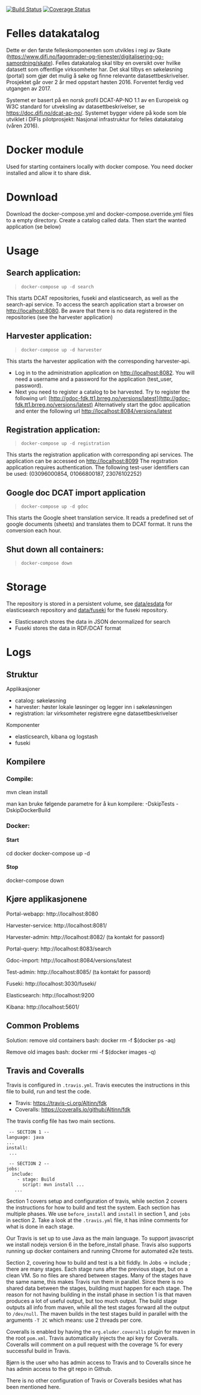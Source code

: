 [![Build Status](https://travis-ci.org/Altinn/fdk.svg?branch=master)](https://travis-ci.org/Altinn/fdk) 
[![Coverage Status](https://coveralls.io/repos/github/Altinn/fdk/badge.svg?branch=master)](https://coveralls.io/github/Altinn/fdk?branch=master)

# Felles datakatalog

Dette er den første felleskomponenten som utvikles i regi av 
Skate (https://www.difi.no/fagomrader-og-tjenester/digitalisering-og-samordning/skate). 
Felles datakatalog skal tilby en oversikt over hvilke datasett som offentlige
virksomheter har. Det skal tilbys en søkeløsning (portal) som gjør det mulig å 
søke og finne relevante datasettbeskrivelser. Prosjektet går over 2 år med 
oppstart høsten 2016. Forventet ferdig ved utgangen av 2017. 

Systemet er basert på en norsk profil DCAT-AP-NO 1.1 av en Europeisk og W3C standard
for utveksling av datasettbeskrivelser, se https://doc.difi.no/dcat-ap-no/. 
Systemet bygger videre på kode som ble utviklet i DIFIs pilotprosjekt: 
Nasjonal infrastruktur for felles datakatalog (våren 2016). 

# Docker module

Used for starting containers locally with docker compose. You need docker installed 
and allow it to share disk.

# Download
Download the docker-compose.yml and docker-compose.override.yml files to a empty directory. Create a catalog called data. 
Then start the wanted application (se below) 

# Usage

## Search application:
>`docker-compose up -d search`

This starts DCAT repositories, fuseki and elasticsearch, as well as the search-api service. 
To access the search application start a browser on [http://localhost:8080](http://localhost:8080). Be aware that 
there is no data registered in the repositories (see the harvester application)

## Harvester application:
>`docker-compose up -d harvester`

This starts the harvester application with the corresponding harvester-api. 
  - Log in to the administration application on [http://localhost:8082](http://localhost:8082).
      You will need a username and a password for the application (test_user, password). 
  - Next you need to register a catalog to be harvested. Try to register the following url: 
    [http://gdoc-fdk.tt1.brreg.no/versions/latest](http://gdoc-fdk.tt1.brreg.no/versions/latest)
    Alternatively start the gdoc application and enter the following url 
    [http://localhost:8084/versions/latest](http://localhost:8084/versions/latest)

## Registration application:
>`docker-compose up -d registration`

This starts the registration application with corresponding api services. 
The application can be accessed on [http://localhost:8099](http://localhost:8099)
The regstration application requires authentication. The following test-user identifiers 
can be used: (03096000854, 01066800187, 23076102252)

## Google doc DCAT import application
>`docker-compose up -d gdoc`

This starts the Google sheet translation service. It reads a predefined set of google 
documents (sheets) and translates them to DCAT format. It runs the conversion each hour.

## Shut down all containers:
>`docker-compose down`

# Storage
The repository is stored in a persistent volume, see [data/esdata](data/esdata) for elasticsearch 
repository and [data/fuseki](data/fuseki) for the fuseki repository. 
  * Elasticsearch stores the data in JSON denormalized for search
  * Fuseki stores the data in RDF/DCAT format

# Logs


## Struktur

Applikasjoner

* catalog: søkeløsning 
* harvester: høster lokale løsninger og legger inn i søkeløsningen
* registration: lar virksomheter registrere egne datasettbeskrivelser


Komponenter

* elasticsearch, kibana og logstash
* fuseki

## Kompilere
### Compile:
mvn clean install
 
man kan bruke følgende parametre for å kun kompilere: -DskipTests -DskipDockerBuild 

### Docker:
#### Start
cd docker
docker-compose up -d

#### Stop
docker-compose down


## Kjøre applikasjonene 

Portal-webapp:
http://localhost:8080

Harvester-service: 
http://localhost:8081/

Harvester-admin:
http://localhost:8082/
(ta kontakt for passord)

Portal-query:
http://localhost:8083/search

Gdoc-import:
http://localhost:8084/versions/latest

Test-admin:
http://localhost:8085/
(ta kontakt for passord)

Fuseki:
http://localhost:3030/fuseki/

Elasticsearch:
http://localhost:9200

Kibana:
http://localhost:5601/


## Common Problems

Solution: remove old containers
bash: docker rm -f $(docker ps -aq)

Remove old images
bash: docker rmi -f $(docker images -q)


## Travis and Coveralls

Travis is configured in `.travis.yml`. Travis executes the instructions in this file to build, 
run and test the code.

 - Travis: https://travis-ci.org/Altinn/fdk
 - Coveralls: https://coveralls.io/github/Altinn/fdk

The travis config file has two main sections.

```$yml
 -- SECTION 1 --
language: java
...
install:
 ...

 -- SECTION 2 --
jobs:
  include:
    - stage: Build
      script: mvn install ...
   ...

```

Section 1 covers setup and configuration of travis, while section 2 covers the 
instructions for how to build and test the system. Each section has multiple phases. We use 
`before_install` and `install` in section 1, and `jobs` in section 2. Take a look at the `.travis.yml` file, 
it has inline comments for what is done in each stage.

Our Travis is set up to use Java as the main language. To support javascript we install nodejs 
version 6 in the before_install phase. Travis also supports running up docker containers and running
Chrome for automated e2e tests.

Section 2, covering how to build and test is a bit fiddly. In Jobs -> include ; there 
are many stages. Each stage runs after the previous stage, but on a clean VM. So no files are shared
between stages. Many of the stages have the same name, this makes Travis run them in parallel.
Since there is no shared data between the stages, building must happen for each stage. The reason 
for not having building in the install phase in section 1 is that maven produces a lot of useful output,
but too much output. The build stage outputs all info from maven, while all the test stages forward 
all the output to `/dev/null`. The maven builds in the test stages build in parallel with the arguments
`-T 2C` which means: use 2 threads per core. 

Coveralls is enabled by having the `org.eluder.coveralls` plugin for maven in the root `pom.xml`. 
Travis automatically injects the api key for Coveralls. Coveralls will comment on a pull request with the 
coverage % for every successful build in Travis. 

Bjørn is the user who has admin access to Travis and to Coveralls since he has admin access to the git 
repo in Github.

There is no other configuration of Travis or Coveralls besides what has been mentioned here.


 
